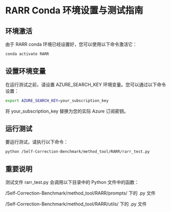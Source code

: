 # RARR Conda 环境设置与测试指南

## 环境激活

由于 RARR conda 环境已经设置好，您可以使用以下命令激活它：

```bash
conda activate RARR
```
## 设置环境变量

在运行测试之前，请设置 AZURE_SEARCH_KEY 环境变量。您可以通过以下命令设置：

```bash
export AZURE_SEARCH_KEY=your_subscription_key
```
将 your_subscription_key 替换为您的实际 Azure 订阅密钥。

## 运行测试

要运行测试，请执行以下命令：

```bash
python /Self-Correction-Benchmark/method_tool/RARR/rarr_test.py
```
## 重要说明

测试文件 rarr_test.py 会调用以下目录中的 Python 文件中的函数：

/Self-Correction-Benchmark/method_tool/RARR/prompts/ 下的 .py 文件

/Self-Correction-Benchmark/method_tool/RARR/utils/ 下的 .py 文件
